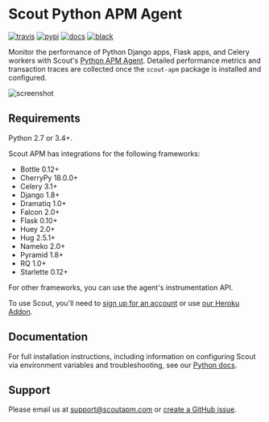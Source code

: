 # Scout Python APM Agent

[![travis](https://img.shields.io/travis/scoutapp/scout_apm_python/master.svg)](https://travis-ci.org/scoutapp/scout_apm_python)
[![pypi](https://img.shields.io/pypi/v/scout-apm.svg)](https://pypi.python.org/pypi/scout-apm)
[![docs](https://img.shields.io/badge/docs-read%20online-green.svg)](https://docs.scoutapm.com/#python-agent)
[![black](https://img.shields.io/badge/code%20style-black-000000.svg)](https://github.com/python/black)

Monitor the performance of Python Django apps, Flask apps, and Celery workers with Scout's [Python APM Agent](https://www.scoutapm.com). Detailed performance metrics and transaction traces are collected once the `scout-apm` package is installed and configured.

![screenshot](https://s3-us-west-1.amazonaws.com/scout-blog/python_monitoring_release/python_monitoring_screenshot.png)

## Requirements

Python 2.7 or 3.4+.

Scout APM has integrations for the following frameworks:

* Bottle 0.12+
* CherryPy 18.0.0+
* Celery 3.1+
* Django 1.8+
* Dramatiq 1.0+
* Falcon 2.0+
* Flask 0.10+
* Huey 2.0+
* Hug 2.5.1+
* Nameko 2.0+
* Pyramid 1.8+
* RQ 1.0+
* Starlette 0.12+

For other frameworks, you can use the agent's instrumentation API.

To use Scout, you'll need to
[sign up for an account](https://scoutapm.com/users/sign_up) or use
[our Heroku Addon](https://devcenter.heroku.com/articles/scout).

## Documentation

For full installation instructions, including information on configuring Scout
via environment variables and troubleshooting, see our
[Python docs](https://docs.scoutapm.com/#python-agent).

## Support

Please email us at support@scoutapm.com or [create a GitHub
issue](https://github.com/scoutapp/scout_apm_python/issues/).
